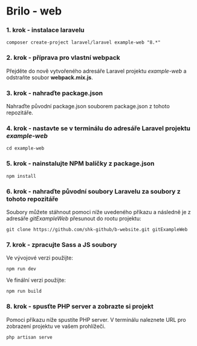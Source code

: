 # Brilo - web

### 1. krok - instalace laravelu
```
composer create-project laravel/laravel example-web "8.*"
```

### 2. krok - příprava pro vlastní webpack
Přejděte do nově vytvořeného adresáře Laravel projektu _example-web_ a odstraňte soubor **webpack.mix.js**.


### 3. krok - nahraďte package.json
Nahraďte původní package.json souborem package.json z tohoto repozitáře.
  

### 4. krok - nastavte se v terminálu do adresáře Laravel projektu _example-web_
```
cd example-web
```
  

### 5. krok - nainstalujte NPM balíčky z package.json
```
npm install
```
  

### 6. krok - nahraďte původní soubory Laravelu za soubory z tohoto repozitáře
Soubory můžete stáhnout pomoci níže uvedeného příkazu a následně je z adresáře _gitExampleWeb_ přesunout do rootu projektu:
```
git clone https://github.com/shk-github/b-website.git gitExampleWeb
```

### 7. krok - zpracujte Sass a JS soubory
Ve vývojové verzi použijte:
```
npm run dev
```

Ve finální verzi použijte:
```
npm run build
```
  

### 8. krok - spusťte PHP server a zobrazte si projekt
Pomoci příkazu níže spustíte PHP server. V terminálu naleznete URL pro zobrazení projektu ve vašem prohlížeči.
```
php artisan serve
```
